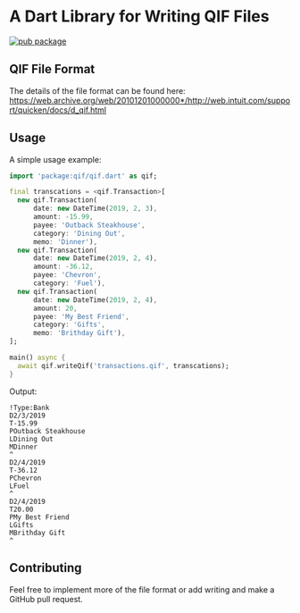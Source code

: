 # A Dart Library for Writing QIF Files

[![pub package](https://img.shields.io/pub/v/qif.svg)](https://pub.dartlang.org/packages/qif)

## QIF File Format

The details of the file format can be found here:
<https://web.archive.org/web/20101201000000*/http://web.intuit.com/support/quicken/docs/d_qif.html>

## Usage

A simple usage example:

```dart
import 'package:qif/qif.dart' as qif;

final transcations = <qif.Transaction>[
  new qif.Transaction(
      date: new DateTime(2019, 2, 3),
      amount: -15.99,
      payee: 'Outback Steakhouse',
      category: 'Dining Out',
      memo: 'Dinner'),
  new qif.Transaction(
      date: new DateTime(2019, 2, 4),
      amount: -36.12,
      payee: 'Chevron',
      category: 'Fuel'),
  new qif.Transaction(
      date: new DateTime(2019, 2, 4),
      amount: 20,
      payee: 'My Best Friend',
      category: 'Gifts',
      memo: 'Brithday Gift'),
];

main() async {
  await qif.writeQif('transactions.qif', transcations);
}
```

Output:

```qif
!Type:Bank
D2/3/2019
T-15.99
POutback Steakhouse
LDining Out
MDinner
^
D2/4/2019
T-36.12
PChevron
LFuel
^
D2/4/2019
T20.00
PMy Best Friend
LGifts
MBrithday Gift
^
```

## Contributing

Feel free to implement more of the file format or add writing and make
a GitHub pull request.
